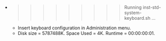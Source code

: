 * >>>>>>>>> Running inst-std-system-keyboard.sh ...
  * Insert keyboard configuration in Administration menu.
  * Disk size = 5787488K. Space Used = 4K. Runtime = 00:00:00:01.
